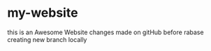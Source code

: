 # my-website
this is an Awesome Website
changes made on gitHub before rabase
creating new branch locally